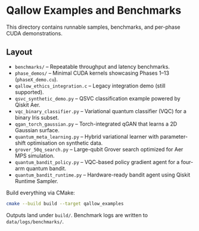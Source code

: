 # Qallow Examples and Benchmarks

This directory contains runnable samples, benchmarks, and per-phase CUDA demonstrations.

## Layout

- `benchmarks/` – Repeatable throughput and latency benchmarks.
- `phase_demos/` – Minimal CUDA kernels showcasing Phases 1–13 (`phaseX_demo.cu`).
- `qallow_ethics_integration.c` – Legacy integration demo (still supported).
- `qsvc_synthetic_demo.py` – QSVC classification example powered by Qiskit Aer.
- `vqc_binary_classifier.py` – Variational quantum classifier (VQC) for a binary Iris subset.
- `qgan_torch_gaussian.py` – Torch-integrated qGAN that learns a 2D Gaussian surface.
- `quantum_meta_learning.py` – Hybrid variational learner with parameter-shift optimisation on synthetic data.
- `grover_50q_search.py` – Large-qubit Grover search optimized for Aer MPS simulation.
- `quantum_bandit_policy.py` – VQC-based policy gradient agent for a four-arm quantum bandit.
- `quantum_bandit_runtime.py` – Hardware-ready bandit agent using Qiskit Runtime Sampler.

Build everything via CMake:

```bash
cmake --build build --target qallow_examples
```

Outputs land under `build/`. Benchmark logs are written to `data/logs/benchmarks/`.
